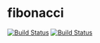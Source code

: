 # fibonacci
[![Build Status](http://16.171.179.15/buildStatus/icon?job=fibonacci)](http://ec2-13-53-98-65.eu-north-1.compute.amazonaws.com/job/fibonacci/)
[![Build Status](http://16.171.179.15/buildStatus/icon?job=node-job)](http://ec2-13-53-98-65.eu-north-1.compute.amazonaws.com/job/node-job/)
